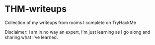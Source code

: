 # THM-writeups

Collection of my writeups from rooms I complete on TryHackMe

Disclaimer: I am in no way an expert, I'm just learning as I go along and sharing what I've learned.
